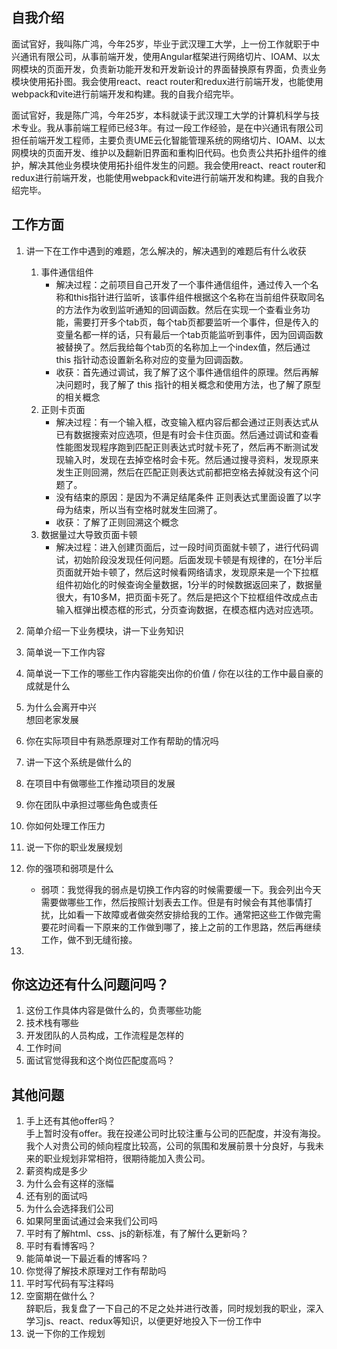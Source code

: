 ## 自我介绍  
面试官好，我叫陈广鸿，今年25岁，毕业于武汉理工大学，上一份工作就职于中兴通讯有限公司，从事前端开发，使用Angular框架进行网络切片、IOAM、以太网模块的页面开发，负责新功能开发和开发新设计的界面替换原有界面，负责业务模块使用拓扑图。我会使用react、react router和redux进行前端开发，也能使用webpack和vite进行前端开发和构建。我的自我介绍完毕。

面试官好，我是陈广鸿，今年25岁，本科就读于武汉理工大学的计算机科学与技术专业。我从事前端工程师已经3年。有过一段工作经验，是在中兴通讯有限公司担任前端开发工程师，主要负责UME云化智能管理系统的网络切片、IOAM、以太网模块的页面开发、维护以及翻新旧界面和重构旧代码。也负责公共拓扑组件的维护，解决其他业务模块使用拓扑组件发生的问题。我会使用react、react router和redux进行前端开发，也能使用webpack和vite进行前端开发和构建。我的自我介绍完毕。

## 工作方面
1. 讲一下在工作中遇到的难题，怎么解决的，解决遇到的难题后有什么收获
    1. 事件通信组件  
       * 解决过程：之前项目自己开发了一个事件通信组件，通过传入一个名称和this指针进行监听，该事件组件根据这个名称在当前组件获取同名的方法作为收到监听通知的回调函数。然后在实现一个查看业务功能，需要打开多个tab页，每个tab页都要监听一个事件，但是传入的变量名都一样的话，只有最后一个tab页能监听到事件，因为回调函数被替换了。然后我给每个tab页的名称加上一个index值，然后通过 this 指针动态设置新名称对应的变量为回调函数。
       * 收获：首先通过调试，我了解了这个事件通信组件的原理。然后再解决问题时，我了解了 this 指针的相关概念和使用方法，也了解了原型的相关概念
    2. 正则卡页面  
       * 解决过程：有一个输入框，改变输入框内容后都会通过正则表达式从已有数据搜索对应选项，但是有时会卡住页面。然后通过调试和查看性能图发现程序跑到匹配正则表达式时就卡死了，然后再不断测试发现输入时，发现在去掉空格时会卡死。然后通过搜寻资料，发现原来发生正则回溯，然后在匹配正则表达式前都把空格去掉就没有这个问题了。
       * 没有结束的原因：是因为不满足结尾条件 正则表达式里面设置了以字母为结束，所以当有空格时就发生回溯了。
       * 收获：了解了正则回溯这个概念
	3. 数据量过大导致页面卡顿
	   * 解决过程：进入创建页面后，过一段时间页面就卡顿了，进行代码调试，初始阶段没发现任何问题。后面发现卡顿是有规律的，在1分半后页面就开始卡顿了，然后这时候看网络请求，发现原来是一个下拉框组件初始化的时候查询全量数据，1分半的时候数据返回来了，数据量很大，有10多M，把页面卡死了。然后是把这个下拉框组件改成点击输入框弹出模态框的形式，分页查询数据，在模态框内选对应选项。

  
2. 简单介绍一下业务模块，讲一下业务知识

3. 简单说一下工作内容

4. 简单说一下工作的哪些工作内容能突出你的价值 / 你在以往的工作中最自豪的成就是什么

5. 为什么会离开中兴  
   想回老家发展

6. 你在实际项目中有熟悉原理对工作有帮助的情况吗

7. 讲一下这个系统是做什么的

8. 在项目中有做哪些工作推动项目的发展
   

9.  你在团队中承担过哪些角色或责任
    
10. 你如何处理工作压力
11. 说一下你的职业发展规划
12. 你的强项和弱项是什么
	* 弱项：我觉得我的弱点是切换工作内容的时候需要缓一下。我会列出今天需要做哪些工作，然后按照计划表去工作。但是有时候会有其他事情打扰，比如看一下故障或者做突然安排给我的工作。通常把这些工作做完需要花时间看一下原来的工作做到哪了，接上之前的工作思路，然后再继续工作，做不到无缝衔接。
13. 

## 你这边还有什么问题问吗？
1. 这份工作具体内容是做什么的，负责哪些功能
2. 技术栈有哪些
3. 开发团队的人员构成，工作流程是怎样的
4. 工作时间
5. 面试官觉得我和这个岗位匹配度高吗？

## 其他问题
1. 手上还有其他offer吗？  
   手上暂时没有offer。我在投递公司时比较注重与公司的匹配度，并没有海投。我个人对贵公司的倾向程度比较高，公司的氛围和发展前景十分良好，与我未来的职业规划非常相符，很期待能加入贵公司。
2. 薪资构成是多少
3. 为什么会有这样的涨幅
4. 还有别的面试吗
5. 为什么会选择我们公司
6.  如果阿里面试通过会来我们公司吗
7.  平时有了解html、css、js的新标准，有了解什么更新吗？
8.  平时有看博客吗？
9.  能简单说一下最近看的博客吗？
10. 你觉得了解技术原理对工作有帮助吗
11. 平时写代码有写注释吗
12. 空窗期在做什么？  
    辞职后，我复盘了一下自己的不足之处并进行改善，同时规划我的职业，深入学习js、react、redux等知识，以便更好地投入下一份工作中
13. 说一下你的工作规划